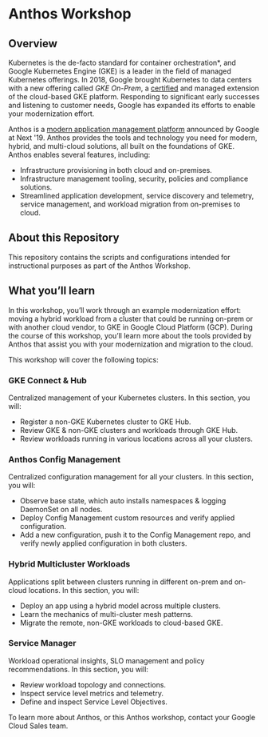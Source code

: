 # Anthos Workshop

## Overview
Kubernetes is the de-facto standard for container orchestration*, and Google Kubernetes Engine (GKE) is a leader in the field of managed Kubernetes offerings. In 2018, Google brought Kubernetes to data centers with a new offering called _GKE On-Prem_, a [certified](https://github.com/cncf/k8s-conformance) and managed extension of the cloud-based GKE platform. Responding to significant early successes and listening to customer needs, Google has expanded its efforts to enable your modernization effort. 

Anthos is a [modern application management platform](https://cloud.google.com/anthos/docs/concepts/anthos-overview) announced by Google at Next '19. Anthos  provides the tools and technology you need for modern, hybrid, and multi-cloud solutions, all built on the foundations of GKE. Anthos enables several features, including:
- Infrastructure provisioning in both cloud and on-premises.
- Infrastructure management tooling, security, policies and compliance solutions.
- Streamlined application development, service discovery and telemetry, service management, and workload migration from on-premises to cloud.

## About this Repository
This repository contains the scripts and configurations intended for instructional purposes as part of the Anthos Workshop.

## What you’ll learn
In this workshop, you’ll work through an example modernization effort: moving a hybrid workload from a cluster that could be running on-prem or with another cloud vendor, to GKE in Google Cloud Platform (GCP). During the course of this workshop, you’ll learn more about the tools provided by Anthos that assist you with your modernization and migration to the cloud. 

This workshop will cover the following topics:

### GKE Connect & Hub
Centralized management of your Kubernetes clusters. In this section, you will:
- Register a non-GKE Kubernetes cluster to GKE Hub.
- Review GKE & non-GKE clusters and workloads through GKE Hub.
- Review workloads running in various locations across all your clusters.


### Anthos Config Management
Centralized configuration management for all your clusters. In this section, you will:
- Observe base state, which auto installs namespaces & logging DaemonSet on all nodes.
- Deploy Config Management custom resources and verify applied configuration.
- Add a new configuration, push it to the Config Management repo, and verify newly applied configuration in both clusters.

  
### Hybrid Multicluster Workloads
Applications split between clusters running in different on-prem and on-cloud locations. In this section, you will:
- Deploy an app using a hybrid model across multiple clusters.
- Learn the mechanics of multi-cluster mesh patterns.
- Migrate the remote, non-GKE workloads to cloud-based GKE.

### Service Manager 
Workload operational insights, SLO management and policy recommendations. In this section, you will:
- Review workload topology and connections.
- Inspect service level metrics and telemetry.
- Define and inspect Service Level Objectives.

To learn more about Anthos, or this Anthos workshop, contact your Google Cloud Sales team.